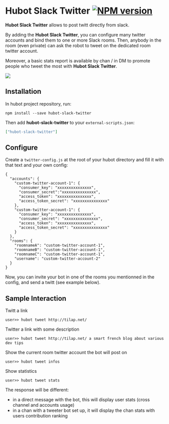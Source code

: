 Hubot Slack Twitter [![NPM version][npm-image]][npm-url]
============================

**Hubot Slack Twitter** allows to post twitt directly from slack. 

By adding the **Hubot Slack Twitter**, you can configure many twitter accounts and bind them to one or more Slack rooms. Then, anybody in the room (even private) can ask the robot to tweet on the dedicated room twitter account.

Moreover, a basic stats report is available by chan / in DM to promote people who tweet the most with **Hubot Slack Twitter**.

![](https://github.com/tilap/hubot-slack-twitter/blob/master/hubot-slack-twitter_screen.gif)

## Installation

In hubot project repository, run:

`npm install --save hubot-slack-twitter`

Then add **hubot-slack-twitter** to your `external-scripts.json`:

```json
["hubot-slack-twitter"]
```

## Configure

Create a `twitter-config.js` at the root of your hubot directory and fill it with that text and your own config:

```
{
  "accounts": {
    "custom-twitter-account-1": {
      "consumer_key": "xxxxxxxxxxxxxxx",
      "consumer_secret":"xxxxxxxxxxxxxxx",
      "access_token": "xxxxxxxxxxxxxxx",
      "access_token_secret": "xxxxxxxxxxxxxxx"
    },
    "custom-twitter-account-1": {
      "consumer_key": "xxxxxxxxxxxxxxx",
      "consumer_secret": "xxxxxxxxxxxxxxx",
      "access_token": "xxxxxxxxxxxxxxx",
      "access_token_secret": "xxxxxxxxxxxxxxx"
    }
  },
  "rooms": {
    "roomnameA": "custom-twitter-account-1",
    "roomnameB": "custom-twitter-account-1",
    "roomnameC": "custom-twitter-account-1",
    "username": "custom-twitter-account-2"
  }
}

```

Now, you can invite your bot in one of the rooms you mentionned in the config, and send a twitt (see example below).

## Sample Interaction

Twitt a link
```
user>> hubot tweet http://tilap.net/
```

Twitter a link with some description
```
user>> hubot tweet http://tilap.net/ a smart french blog about various dev tips
```

Show the current room twitter account the bot will post on
```
user>> hubot tweet infos
```

Show statistics
```
user>> hubot tweet stats
```
The response will be different:
- in a direct message with the bot, this will display user stats (cross channel and accounts usage)
- in a chan with a tweeter bot set up, it will display the chan stats with users contribution ranking

[npm-image]: https://img.shields.io/npm/v/hubot-slack-twitter.svg?style=flat
[npm-url]: https://npmjs.org/package/hubot-slack-twitter
